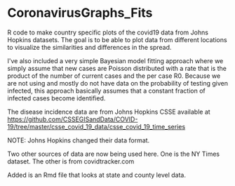 # CoronavirusGraphs_Fits

R code to make country specific plots of the covid19 data from Johns Hopkins datasets. The goal is to be able to plot data from different locations to visualize the similarities and differences in the spread.

I've also included a very simple Bayesian model fitting approach where we simply assume that new cases are Poisson distributed with a rate that is the product of the number of current cases and the per case R0. Because we are not using and mostly do not have data on the probability of testing given infected, this approach basically assumes that a constant fraction of infected cases become identified.  

The disease incidence data are from Johns Hopkins CSSE available at https://github.com/CSSEGISandData/COVID-19/tree/master/csse_covid_19_data/csse_covid_19_time_series


NOTE: Johns Hopkins changed their data format.

Two other sources of data are now being used here. One is the NY Times dataset. The other is from covidtracker.com

Added is an Rmd file that looks at state and county level data.
